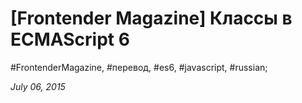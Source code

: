 <script type="text/javascript">
	window.location.href = 'http://frontender.info/es6-classes-final/';
</script>

# [Frontender Magazine] Классы в ECMAScript 6

#FrontenderMagazine, #перевод, #es6, #javascript, #russian;

_July 06, 2015_